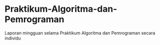 # Praktikum-Algoritma-dan-Pemrograman
Laporan mingguan selama Praktikum Algoritma dan Pemrograman secara individu

